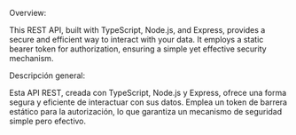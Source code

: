 Overview:

This REST API, built with TypeScript, Node.js, and Express, provides a secure and efficient way to interact with your data. It employs a static bearer token for authorization, ensuring a simple yet effective security mechanism.

Descripción general:

Esta API REST, creada con TypeScript, Node.js y Express, ofrece una forma segura y eficiente de interactuar con sus datos. Emplea un token de barrera estático para la autorización, lo que garantiza un mecanismo de seguridad simple pero efectivo.
